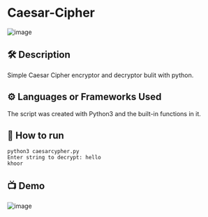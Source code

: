 # Caesar-Cipher

![image](https://user-images.githubusercontent.com/128680209/227731142-b0e45978-de58-43b5-b31a-c9dfc2077ccd.png)

##  🛠 Description

Simple Caesar Cipher encryptor and decryptor bulit with python.

## ⚙️ Languages or Frameworks Used

The script was created with Python3 and the built-in functions in it.

## 🌟 How to run

```
python3 caesarcypher.py 
Enter string to decrypt: hello
khoor

```
## 📺 Demo

![image](https://user-images.githubusercontent.com/128680209/227731588-09a13132-49a0-44f3-b623-ac16c6c6fc27.png)

